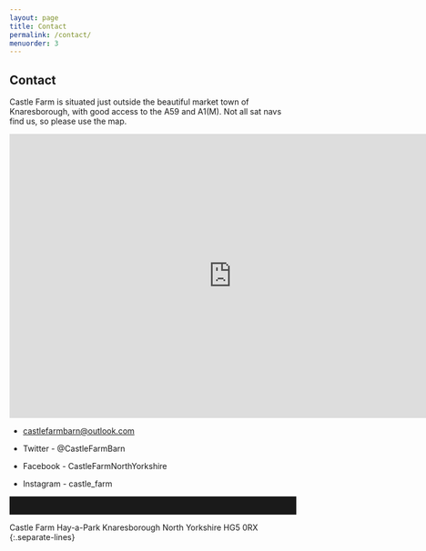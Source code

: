 ```yaml
---
layout: page
title: Contact
permalink: /contact/
menuorder: 3
---
```


## Contact

Castle Farm is situated just outside the beautiful market town of Knaresborough, with good access to the A59 and A1(M). Not all sat navs find us, so please use the map.

<div class="google-maps">
<iframe src="https://www.google.com/maps/embed?pb=!1m18!1m12!1m3!1d13048.849591576403!2d-1.4325122979765899!3d54.01423859022379!2m3!1f0!2f0!3f0!3m2!1i1024!2i768!4f13.1!3m3!1m2!1s0x48794db99ce495c5%3A0x33e2f32c6ab67880!2sKnaresborough%2C+North+Yorkshire+HG5+0RX!5e0!3m2!1sen!2suk!4v1451336208739" width="780" height="500" frameborder="0" style="border:0" allowfullscreen></iframe>
</div>

- <i class="fa fa-envelope"></i> [castlefarmbarn@outlook.com](mailto:castlefarmbarn@outlook.com)

- <i class="fa fa-twitter fa-lg"></i> Twitter - @CastleFarmBarn
- <i class="fa fa-facebook fa-lg"></i> Facebook - CastleFarmNorthYorkshire
- <i class="fa fa-instagram fa-lg"></i> Instagram - castle_farm

<hr style="border:0;height: 2rem;">

Castle Farm
Hay-a-Park
Knaresborough
North Yorkshire
HG5 0RX
{:.separate-lines}